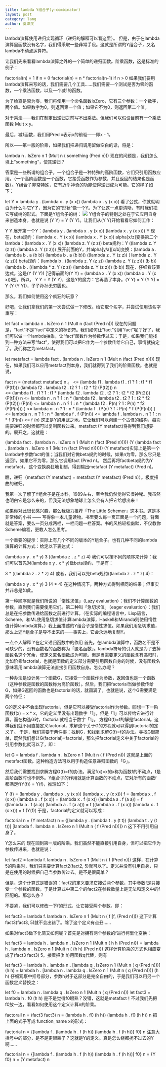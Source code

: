 ```yaml
---
title: lambda Y组合子(y-combinator)
layout: post
category: lang
author: 夏泽民
---
```

<!-- more -->
lambda演算使用递归实现循环（递归的解释可以看这里）。 但是，由于在lambda演算里函数没有名字，我们得采取一些非常手段。这就是所谓的Y组合子，又名lambda不动点运算符。

让我们先来看看lambda演算之外的一个简单的递归函数。阶乘函数，这是标准的例子：

factorial(n) = 1 if n = 0 
factorial(n) = n * factorial(n-1) if n > 0 
如果我们要用lambda演算来写的话，我们需要几个工具……我们需要一个测试是否为零的函数，一个乘法函数，以及一个减1的函数。

为了检查是否为零，我们将使用一个命名函数IsZero，它有三个参数：一个数字，两个值。如果数字为0，则返回第一个值；如果它不为0，则返回第二个值。

对于乘法——我们在制定出递归之前写不出乘法。但我们可以假设目前有一个乘法函数 Mult x y。

最后，减1函数，我们用Pred x表示x的前驱——即x - 1。

所以——第一版的阶乘，如果我们把递归调用留做空白的话，将是：

lambda n . IsZero n 1 (Mult n ( something (Pred n))) 
现在的问题是，我们怎么填上“something”，使其递归？

答案是一些所谓的组合子。一个组合子是一种特殊的高阶函数，它们只引用函数应用。（一个高阶函数是一个函数，它接受函数作为参数，并且返回的结果也是函数）。Y组合子非常特殊，它有近乎神奇的功能使得递归成为可能。它的样子如下：

let Y = lambda y . (lambda x . y (x x)) (lambda x . y (x x)) 
看了公式，你就就明白为什么叫它Y了，因为它的“形状”像一个Y。为了让这一点更清晰，有时我们把它写成树的形式。下面是Y组合子的树：
<img src="{{site.url}}{{site.baseurl}}/img/lambday.jpg"/>
Y组合子的特别之处在于它应用自身来创造本身，也就是说 (Y Y) = Y (Y Y)。让我们从(Y Y)开始看看它如何工作：

Y Y
展开第一个Y：(lambda y . (lambda x . y (x x)) (lambda x . y (x x))) Y
现在，beta规约：(lambda x . Y (x x)) (lambda x . Y (x x))
alpha[x/z]变换第二个lambda：(lambda x . Y (x x)) (lambda z. Y (z z))
beta规约：Y ((lambda z. Y (z z)) (lambda z. Y (z z)))
展开前面的Y，并alpha[y/a][x/b]变换：(lambda a . (lambda b . a (b b)) (lambda b . a (b b))) ((lambda z . Y (z z)) ( lambda z . Y (z z)))
beta规约：(lambda b . ((lambda z. Y (z z)) (lambda z. Y (z z))) (b b)) (lambda b . ((lambda * z. Y (z z)) (lambda z. Y (z z))) (b b))
现在，仔细看该表达式。这是(Y (Y Y)) [记得前面的(Y Y) = (lambda x . Y (x x)) (lambda x . Y (x x))吧]。所以， Y Y = Y (Y Y)，这是Y的魔力：它再造了本身。(Y Y) = Y (Y Y) = Y (Y (Y Y))，子子孙孙无穷匮也。

那么，我们如何使用这个疯狂的玩意？

好吧，让我们拿我们的第一次尝试做一下修改。给它取个名字，并尝试使用该名字重写：

let fact = lambda n . IsZero n 1 (Mult n (fact (Pred n))) 
现在的问题是，“fact”不是“fact”中定义的标识符。我们如何让“fact”引用“fact”呢？好了，我们可以做一个lambda抽象，让“fact”函数作为参数传过去；于是，如果我们能找到一种方法来写“fact”，使得我们可以把它作为一个参数传给它自己，事情就搞定了。我们称之为metafact。

let metafact = lambda fact . (lambda n . IsZero n 1 (Mult n (fact (Pred n)))) 
现在，如果我们可以应用metafact到本身，我们就得到了我们的阶乘函数。也就是说，

fact n = (metafact metafact) n 。
        <= (lambda f1 . lambda t1 .  t1 ? 1 : t1 * f1 (P(t1))) (lambda f2 . lambda t2 .  t2 ? 1 : t2 * f2 (P(t2))) n  
        <= (lambda t1 .  t1 ? 1 : t1 * (lambda f2 . lambda t2 .  t2 ? 1 : t2 * f2 (P(t2))) (P(t1))) n
        <= lambda n .  n ? 1 : n * (lambda f2 . lambda t2 .  t2 ? 1 : t2 * f2 (P(t2))) (P(n))
        <= lambda n .  n ? 1 : n * (lambda f2 .  P(n) ? 1 : P(n) * f2 (P(P(n))) ) 
        <= lambda n .  n ? 1 : n * (lambda f .  (P(n) ? 1 : P(n) * f (P(P(n))) )
        <= lambda n . n ? 1 : n * (lambda f . f (P(n)))
        <= lambda f . lambda n . n ? 1 : n * f (P(n))
        <= f (n)
这正是Y的用武之地。它让我们可以创建一个古怪的结构，每次需要递归的时候都可以复制函数过来。metafact (Y metafact)将得到我们想要的。展开之，这就是：

(lambda fact . (lambda n . IsZero n 1 (Mult n (fact (Pred n))))) (Y (lambda fact . (lambda n . IsZero n 1 (Mult n (fact (Pred n)))))) 
(Y metafact)实际上是第一个lambda中参数fact的值；当我们对它做beta规约的时候，如果n为零，那么它只是返回1，如果它不为零，那么它调用fact (Pred n)。 然后再将factbeta规约为Y metafact， 这个变换疯狂地复制，得到输出metafact (Y metafact) (Pred n)。

瞧，递归（metafact (Y metafact) = metafact (Y metafact) (Pred n)）。极度扭曲的递归。

我第一次了解了Y组合子是在本科，1989左右，至今我仍然觉得它很神秘。我虽然也明白它是怎么来的，但我无法想象地球上怎么会有人把它给想出来！

如果你对此很长感兴趣，那么我极力推荐「The Little Schemer」这本书。这是本非常棒的小书 —— 写得象一本儿童读物。书里要么每一页正面是一个问题，背面就是答案，要么一页分成两栏，一栏问题一栏答案。书的风格轻松幽默，不仅教你Scheme编程，更教人怎么思考。

一个重要的提示：实际上有几个不同的版本的Y组合子。也有几种不同的lambda演算的计算方式：给定以下表达式：

(lambda x y . x * y) 3 ((lambda z . z * z) 4) 
我们可以按不同的顺序来计算：我们可以首先对(lambda x y . x * y)做beta规约，于是有：

3 * ((lambda z . z * z) 4) 
或者，我们可以先beta规约((lambda z . z * z) 4)：

(lambda x y . x * y) 3 (4 * 4) 
在这种情况下，两种方式得到相同的结果；但事实并非总是如此。

第一种顺序就是我们所说的「惰性求值」（Lazy evaluation）：我们不计算函数的参数，直到我们需要使用它们。第二种叫「急切求值」（eager evaluation）：我们总是在把参数传递给函数之前进行计算。（在实际的编程语言中，Lisp语言，Scheme，和ML使用急切求值计算lambda演算，Haskell和Miranda则使用惰性值计算lambda演算。）我上面描述的Y组合子是惰性求值。如果我们用急切求值，那么上述Y组合子是导不出来的——事实上，它会永远地复制Y。

一点个人解释
Y在定义递归函数中的作用
首先，在lambda演算中，函数名不是不可缺少的，没有函数名的函数称为「匿名函数」。lambda符号的引入就是为了去掉函数名这个冗余，使定义匿名函数成为可能。但是当需要定义的函数含有递归时，比如阶乘factorial，也就是函数的定义部分需要引用函数自身的时候，没有函数名意味着用lambda演算无法直接引用函数自身。怎么办呢？

一种办法是设计另一个函数G，它接受一个函数作为参数，返回值也是一个函数（这种参数是函数的函数称为高阶函数）。然后，我们把factorial当做参数传给G，如果G返回的函数也是factorial的话，就圆满了。也就是说，这个G需要满足两个特征：

G的定义中不会出现factorial，但是它可以接受factorial作为参数。回想一下一阶函数f(x) = x * x，它的定义里没有出现数字「1」，但是「1」可以传给它进行计算。而在构造G时，factorial就相当于数字「1」。
方程G(f)=f的解是factorial。这样我们就不用直接定义factorial，求解这个关于G的方程就可以得到factorial的定义了。
于是，我们需要干两件事：找到G，和找到求解G(f)=f的办法。寻找G很简单，既然我们想让G(factorial)=factorial，那么把factorial定义中关于factorial的引用参数化就可以了，即：

let G = lambda f . lambda n . IsZero n 1 (Mult n ( f (Pred n))) 
这就是上面的metafact函数。这种构造方法可以用于构造任意递归函数的「G」。

然后我们需要找到求解方程G(f)=f的办法。满足f(x)=x的x称为函数f的不动点，f是高阶函数时也不例外。Y组合子的作用就是计算函数的不动点，它对所有的函数f都满足f(Y(f)) = Y(f)，推理如下：

Y (f) = (lambda y . (lambda x . y (x x)) (lambda x . y (x x))) f
    = (lambda x . f (x x)) (lambda x . f (x x)) 
    = (lambda x . f (x x)) (lambda a . f (a a))
    = f ((lambda a . f (a a)) (lambda a . f (a a)))
    = f ((lambda x . f (x x)) (lambda x . f (x x)))
    = f (Y(f))
于是，factorial的定义就可以写成：

factorial n = (Y metafact) n 
            = {[lambda y . (lambda t . y (t t)) (lambda t . y (t t))]
               [lambda f . lambda n . IsZero n 1 (Mult n ( f (Pred n)))]} n
这下不用引用自身了。

Y怎么来的
现在回到第一版的阶乘。我们虽然不能直接引用自身，但可以把它作为参数传进来，也就是说：

let fact2 = lambda f. lambda n . IsZero n 1 (Mult n ( f (Pred n))) 
这样，在计算5的阶乘时，我们只需要计算fact2(fact2, 5)就可以了。定义并没有引用自身，只是在使用的时候把自己当参数传过去。是不是很简单？

但是，这个计算式是错误的：fact2的定义要求它接受两个参数，其中参数f是只接受一个参数的函数，于是计算式中第二个的fact2在参数数量上是无法和定义中的f匹配的。那怎么办？

不要紧，我们可以修改一下f的形式，让它接受两个参数。即：

let fact3 = lambda f. lambda n . IsZero n 1 (Mult n ( f [f, (Pred n)])) 
这下计算fact3(fact3, 5)就不会出错了。除了这个定义有点丑……

如果对fact3做下化简又如何呢？首先是对拥有两个参数的f进行柯里化变换：

let fact3 = lambda h . lambda n . IsZero n 1 (Mult n ( h h (Pred n))) 
          = lambda h . lambda n . IsZero n 1 (Mult n ( (h h) (Pred n)))
这样计算阶乘的方式也相应变成了(fact3 fact3) 5。接着把(h h)用函数q代替，则有

let fact3 = lambda h . lambda n . [lambda q . IsZero n 1 (Mult n ( q (Pred n)))] (h h)
          = lambda h . [lambda n . lambda q . IsZero n 1 (Mult n ( q (Pred n)))] (h h)
仔细观察中括号部分，参数h对于这部分是完全自由的，于是我们可以用另一个函数定义替换之：

let f0 = lambda n . lambda q . IsZero n 1 (Mult n ( q (Pred n)))
let fact3 = lambda h . f0 (h h)
是不是觉得f0眼熟？没错，这就是metafact！不过我们先把f0放一边，看看如何使用这个定义计算n的阶乘。

factorail n = (fact3 fact3) n 
            = (lambda h . f0 (h h)) (lambda h . f0 (h h)) n
把上面的式子写成 function_name x的形式：

factorial n = {[lambda f . (lambda h . f (h h)) (lambda h . f (h h))] f0} n
注意大括号中的部分，是不是更眼熟了？这就是Y的定义。真是怎么绕都扰不过去的Y啊……

factorial n = {[lambda f . (lambda h . f (h h)) (lambda h . f (h h))] f0} n
            = {Y f0} n
            = (Y metafact) n

	